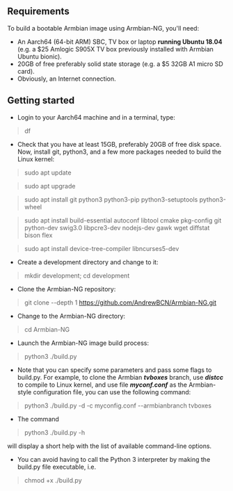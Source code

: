 ## Requirements
To build a bootable Armbian image using Armbian-NG, you'll need:

- An Aarch64 (64-bit ARM) SBC, TV box or laptop **running Ubuntu 18.04** (e.g. a $25 Amlogic S905X TV box previously installed with Armbian Ubuntu bionic).
- 20GB of free preferably solid state storage (e.g. a $5 32GB A1 micro SD card).
- Obviously, an Internet connection.

## Getting started

- Login to your Aarch64 machine and in a terminal, type:

>	df

- Check that you have at least 15GB, preferably 20GB of free disk space. Now, install git, python3, and a few more packages needed to build the Linux kernel:

>	sudo apt update

>	sudo apt upgrade

>	sudo apt install git python3 python3-pip python3-setuptools python3-wheel

>	sudo apt install build-essential autoconf libtool cmake pkg-config git python-dev swig3.0 libpcre3-dev nodejs-dev gawk wget diffstat bison flex

>	sudo apt install device-tree-compiler libncurses5-dev

- Create a development directory and change to it:

>	mkdir development; cd development

- Clone the Armbian-NG repository:

>	git clone \-\-depth 1 https://github.com/AndrewBCN/Armbian-NG.git

- Change to the Armbian-NG directory:

>	cd Armbian-NG

- Launch the Armbian-NG image build process:

>	python3 ./build.py

* Note that you can specify some parameters and pass some flags to build.py. For example, to clone the Armbian ***tvboxes*** branch, use ***distcc*** to compile to Linux kernel, and use file ***myconf.conf*** as the Armbian-style configuration file, you  can use the following command:

>	python3 ./build.py -d -c myconfig.conf \-\-armbianbranch tvboxes

* The command

>	python3 ./build.py -h

will display a short help with the list of available command-line options.

* You can avoid having to call the Python 3 interpreter by making the build.py file executable, i.e.

>	chmod +x ./build.py

